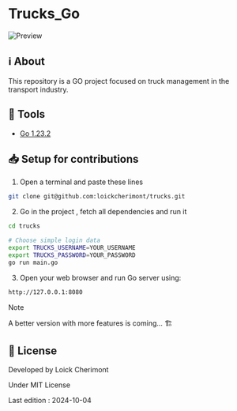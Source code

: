 # Trucks_Go


![Preview](https://placehold.co/600x400 "Trucks_Go")


## :information_source: About  

This repository is a GO project focused on truck management in the transport industry.


## :wrench: Tools
- [Go 1.23.2](https://go.dev/ "Go official website")


## :inbox_tray: Setup for contributions
1. Open a terminal and paste these lines

```bash
git clone git@github.com:loickcherimont/trucks.git
```

2. Go in the project , fetch all dependencies and run it

```bash
cd trucks

# Choose simple login data
export TRUCKS_USERNAME=YOUR_USERNAME 
export TRUCKS_PASSWORD=YOUR_PASSWORD
go run main.go
```

3. Open your web browser and run Go server using:
```bash
http://127.0.0.1:8080
```

<!--## :warning: Prerequisites
To run correctly this project, you'll a server use : [Vite 5.3.1](https://vitejs.dev/ "Vite official website")-->

<!--## :thinking: How does it run ?
Click on the button to send a request to server and downloader 2 files at the same time

into an inner /out folder.
-->

> [!NOTE]
> A better version with more features is coming... 🏗️

<!--## :test_tube: Features

TODO definitive (for now)
> Create a type User
> Build a CRUD interface for /admin/trucks to manage trucks
  - GET /admin/trucks -> GET all trucks
  - GET /admin/truck/{id} -> Get a specific truck by its ID
  - POST /admin/truck{id} -> Create a new truck
  - PUT /admin/truck{id} -> Modify info on a truck
  - DELETE /admin/truck/{id} -> Delete a specific truck 
  
//////////////////////// FOR DATABASE ///////////////////////////
// What do I build with MySQL
// DBName: db_transport
// 2 tables:
// - trucks: Store 3 trucks
// - user_admin: Store admin info (superUser)
// For user_admin : hash the password before add it to database (https://gowebexamples.com/password-hashing/)
//////////////////////// END - FOR DATABASE ///////////////////////////
-->


## :key: License

Developed by Loick Cherimont  

Under MIT License  

Last edition : 2024-10-04


